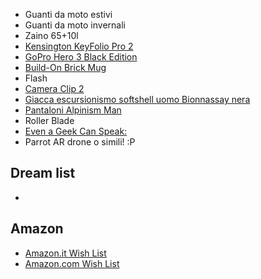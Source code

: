 <!-- 
.. link: 
.. description: 
.. tags: 
.. date: 2013/08/25 21:37:43
.. title: Wish List
.. slug: wish-list
-->

* Guanti da moto estivi
* Guanti da moto invernali
* Zaino 65+10l
* [Kensington KeyFolio Pro 2](http://www.amazon.com/Kensington-KeyFolio-Universal-Removable-K39519US/dp/B00604YU4C/ref=wl_it_dp_o_pd_nS_nC?ie=UTF8&colid=GU96RWE3H5B0&coliid=I1MVE45255AGS6)
* [GoPro Hero 3 Black Edition](http://www.amazon.it/GoPro-Edition-Videocamera-Digitale-Megapixel/dp/B009TCD8V8/ref=wl_it_dp_o_pd_S_nC?ie=UTF8&colid=2M78R4SVWDPFF&coliid=IJJJM59D5RQ6A)
* [Build-On Brick Mug](http://www.thinkgeek.com/product/ee3c/)
* Flash
* [Camera Clip 2](http://www.kickstarter.com/projects/97103764/capture-camera-clip-v2)
* [Giacca escursionismo softshell uomo Bionnassay nera](http://www.decathlon.it/pile-softshell-bionnassay-id_8189747.html)
* [Pantaloni Alpinism Man](http://www.decathlon.it/pantaloni-alpinism-man-id_8010075.html)
* Roller Blade
* [Even a Geek Can Speak: ](http://www.amazon.it/Even-Geek-Can-Speak-Presentation/dp/0978577604/ref=wl_it_dp_o_pC_nS_nC?ie=UTF8&colid=2M78R4SVWDPFF&coliid=IBB6XPF74B57X)
* Parrot AR drone o simili! :P 

## Dream list

* 

## Amazon

* [Amazon.it Wish List](http://www.amazon.it/registry/wishlist/2M78R4SVWDPFF)
* [Amazon.com Wish List](http://amzn.com/w/GU96RWE3H5B0)